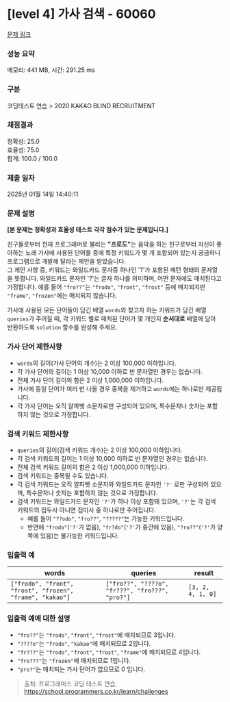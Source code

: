 # [level 4] 가사 검색 - 60060 

[문제 링크](https://school.programmers.co.kr/learn/courses/30/lessons/60060) 

### 성능 요약

메모리: 441 MB, 시간: 291.25 ms

### 구분

코딩테스트 연습 > 2020 KAKAO BLIND RECRUITMENT

### 채점결과

정확성: 25.0<br/>효율성: 75.0<br/>합계: 100.0 / 100.0

### 제출 일자

2025년 01월 14일 14:40:11

### 문제 설명

<p><strong>[본 문제는 정확성과 효율성 테스트 각각 점수가 있는 문제입니다.]</strong></p>

<p>친구들로부터 천재 프로그래머로 불리는 <strong>"프로도"</strong>는 음악을 하는 친구로부터 자신이 좋아하는 노래 가사에 사용된 단어들 중에 특정 키워드가 몇 개 포함되어 있는지 궁금하니 프로그램으로 개발해 달라는 제안을 받았습니다.<br>
그 제안 사항 중, 키워드는 와일드카드 문자중 하나인 '?'가 포함된 패턴 형태의 문자열을 뜻합니다. 와일드카드 문자인 '?'는 글자 하나를 의미하며, 어떤 문자에도 매치된다고 가정합니다. 예를 들어  <code>"fro??"</code>는 <code>"frodo"</code>, <code>"front"</code>, <code>"frost"</code> 등에 매치되지만 <code>"frame"</code>, <code>"frozen"</code>에는 매치되지 않습니다.</p>

<p>가사에 사용된 모든 단어들이 담긴 배열 <code>words</code>와 찾고자 하는 키워드가 담긴 배열 <code>queries</code>가 주어질 때, 각 키워드 별로 매치된 단어가 몇 개인지 <strong>순서대로</strong> 배열에 담아 반환하도록 <code>solution</code> 함수를 완성해 주세요.</p>

<h3>가사 단어 제한사항</h3>

<ul>
<li><code>words</code>의 길이(가사 단어의 개수)는 2 이상 100,000 이하입니다.</li>
<li>각 가사 단어의 길이는 1 이상 10,000 이하로 빈 문자열인 경우는 없습니다.</li>
<li>전체 가사 단어 길이의 합은 2 이상 1,000,000 이하입니다.</li>
<li>가사에 동일 단어가 여러 번 나올 경우 중복을 제거하고 <code>words</code>에는 하나로만 제공됩니다.</li>
<li>각 가사 단어는 오직 알파벳 소문자로만 구성되어 있으며, 특수문자나 숫자는 포함하지 않는 것으로 가정합니다.</li>
</ul>

<h3>검색 키워드 제한사항</h3>

<ul>
<li><code>queries</code>의 길이(검색 키워드 개수)는 2 이상 100,000 이하입니다.</li>
<li>각 검색 키워드의 길이는 1 이상 10,000 이하로 빈 문자열인 경우는 없습니다.</li>
<li>전체 검색 키워드 길이의 합은 2 이상 1,000,000 이하입니다.</li>
<li>검색 키워드는 중복될 수도 있습니다.</li>
<li>각 검색 키워드는 오직 알파벳 소문자와 와일드카드 문자인 <code>'?'</code> 로만 구성되어 있으며, 특수문자나 숫자는 포함하지 않는 것으로 가정합니다.</li>
<li>검색 키워드는 와일드카드 문자인 <code>'?'</code>가 하나 이상 포함돼 있으며, <code>'?'</code>는 각 검색 키워드의 접두사 아니면 접미사 중 하나로만 주어집니다.

<ul>
<li>예를 들어 <code>"??odo"</code>, <code>"fro??"</code>, <code>"?????"</code>는 가능한 키워드입니다.</li>
<li>반면에 <code>"frodo"</code>(<code>'?'</code>가 없음), <code>"fr?do"</code>(<code>'?'</code>가 중간에 있음), <code>"?ro??"</code>(<code>'?'</code>가 양쪽에 있음)는 불가능한 키워드입니다.</li>
</ul></li>
</ul>

<h3>입출력 예</h3>
<table class="table">
        <thead><tr>
<th>words</th>
<th>queries</th>
<th>result</th>
</tr>
</thead>
        <tbody><tr>
<td><code>["frodo", "front", "frost", "frozen", "frame", "kakao"]</code></td>
<td><code>["fro??", "????o", "fr???", "fro???", "pro?"]</code></td>
<td><code>[3, 2, 4, 1, 0]</code></td>
</tr>
</tbody>
      </table>
<h3>입출력 예에 대한 설명</h3>

<ul>
<li><code>"fro??"</code>는 <code>"frodo"</code>, <code>"front"</code>, <code>"frost"</code>에 매치되므로 3입니다.</li>
<li><code>"????o"</code>는 <code>"frodo"</code>, <code>"kakao"</code>에 매치되므로 2입니다.</li>
<li><code>"fr???"</code>는 <code>"frodo"</code>, <code>"front"</code>, <code>"frost"</code>, <code>"frame"</code>에 매치되므로 4입니다.</li>
<li><code>"fro???"</code>는 <code>"frozen"</code>에 매치되므로 1입니다.</li>
<li><code>"pro?"</code>는 매치되는 가사 단어가 없으므로 0 입니다.</li>
</ul>


> 출처: 프로그래머스 코딩 테스트 연습, https://school.programmers.co.kr/learn/challenges